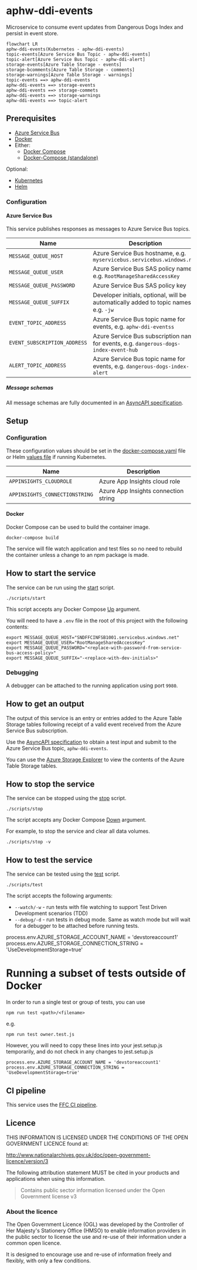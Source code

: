 # aphw-ddi-events

Microservice to consume event updates from Dangerous Dogs Index and persist in event store.
 
```mermaid
flowchart LR
aphw-ddi-events(Kubernetes - aphw-ddi-events)
topic-events[Azure Service Bus Topic - aphw-ddi-events]
topic-alert[Azure Service Bus Topic - aphw-ddi-alert]
storage-events[Azure Table Storage - events]
storage-bcomments[Azure Table Storage - comments]
storage-warnings[Azure Table Storage - warnings]
topic-events ==> aphw-ddi-events
aphw-ddi-events ==> storage-events
aphw-ddi-events ==> storage-commets
aphw-ddi-events ==> storage-warnings
aphw-ddi-events ==> topic-alert
```
 
## Prerequisites

- [Azure Service Bus](https://docs.microsoft.com/en-us/azure/service-bus-messaging/)
- [Docker](https://www.docker.com/)
- Either:
  - [Docker Compose](https://docs.docker.com/compose/install/linux/#install-the-plugin-manually)
  - [Docker-Compose (standalone)](https://docs.docker.com/compose/install/other/)

Optional:
- [Kubernetes](https://kubernetes.io/)
- [Helm](https://helm.sh/)

### Configuration

#### Azure Service Bus

This service publishes responses as messages to Azure Service Bus topics.

| Name | Description |
| ---| --- |
| `MESSAGE_QUEUE_HOST` | Azure Service Bus hostname, e.g. `myservicebus.servicebus.windows.net` |
| `MESSAGE_QUEUE_USER` | Azure Service Bus SAS policy name, e.g. `RootManageSharedAccessKey`    |
| `MESSAGE_QUEUE_PASSWORD` | Azure Service Bus SAS policy key |
| `MESSAGE_QUEUE_SUFFIX` | Developer initials, optional, will be automatically added to topic names, e.g. `-jw `|
| `EVENT_TOPIC_ADDRESS` | Azure Service Bus topic name for events, e.g. `aphw-ddi-eventss` |
| `EVENT_SUBSCRIPTION_ADDRESS` | Azure Service Bus subscription name for events, e.g. `dangerous-dogs-index-event-hub` |
| `ALERT_TOPIC_ADDRESS` | Azure Service Bus topic name for events, e.g. `dangerous-dogs-index-alert` |

##### Message schemas

All message schemas are fully documented in an [AsyncAPI specification](docs/asyncapi.yaml).

## Setup

### Configuration

These configuration values should be set in the [docker-compose.yaml](docker-compose.yaml) file or Helm [values file](helm/aphw-ddi-events/values.yaml) if running Kubernetes.

| Name | Description |
| ---| --- |
| `APPINSIGHTS_CLOUDROLE` | Azure App Insights cloud role |
| `APPINSIGHTS_CONNECTIONSTRING` | Azure App Insights connection string |

#### Docker

Docker Compose can be used to build the container image.

```
docker-compose build
```

The service will file watch application and test files so no need to rebuild the container unless a change to an npm package is made.

## How to start the service

The service can be run using the [start](scripts/start) script.
```
./scripts/start
```

This script accepts any Docker Compose [Up](https://docs.docker.com/engine/reference/commandline/compose_up/) argument.

You will need to have a ```.env``` file in the root of this project with the following contents:
```
export MESSAGE_QUEUE_HOST="SNDFFCINFSB1001.servicebus.windows.net"
export MESSAGE_QUEUE_USER="RootManageSharedAccessKey"
export MESSAGE_QUEUE_PASSWORD="<replace-with-password-from-service-bus-access-policy>"
export MESSAGE_QUEUE_SUFFIX="-<replace-with-dev-initials>"
```
### Debugging

A debugger can be attached to the running application using port `9980`.

## How to get an output

The output of this service is an entry or entries added to the Azure Table Storage tables following receipt of a valid
event received from the Azure Service Bus subscription.

Use the [AsyncAPI specification](docs/asyncapi.yaml) to obtain a test input and submit to the Azure Service Bus topic, `aphw-ddi-events`.

You can use the [Azure Storage Explorer](https://azure.microsoft.com/en-gb/features/storage-explorer/) to view the contents of the Azure Table Storage tables.

## How to stop the service

The service can be stopped using the [stop](scripts/stop) script.
```
./scripts/stop
```

The script accepts any Docker Compose [Down](https://docs.docker.com/engine/reference/commandline/compose_down/) argument.

For example, to stop the service and clear all data volumes.
```
./scripts/stop -v
```

## How to test the service

The service can be tested using the [test](scripts/test) script.
```
./scripts/test
```

The script accepts the following arguments:

- `--watch/-w` - run tests with file watching to support Test Driven Development scenarios (TDD)
- `--debug/-d` - run tests in debug mode. Same as watch mode but will wait for a debugger to be attached before running tests.


process.env.AZURE_STORAGE_ACCOUNT_NAME = 'devstoreaccount1'
process.env.AZURE_STORAGE_CONNECTION_STRING = 'UseDevelopmentStorage=true'

# Running a subset of tests outside of Docker
In order to run a single test or group of tests, you can use
```
npm run test <path>/<filename>
```
e.g.
```
npm run test owner.test.js
``` 

However, you will need to copy these lines into your jest.setup.js temporarily, and do not check in any changes to jest.setup.js 

```
process.env.AZURE_STORAGE_ACCOUNT_NAME = 'devstoreaccount1'
process.env.AZURE_STORAGE_CONNECTION_STRING = 'UseDevelopmentStorage=true'
```

## CI pipeline

This service uses the [FFC CI pipeline](https://github.com/DEFRA/ffc-jenkins-pipeline-library).

## Licence

THIS INFORMATION IS LICENSED UNDER THE CONDITIONS OF THE OPEN GOVERNMENT LICENCE found at:

<http://www.nationalarchives.gov.uk/doc/open-government-licence/version/3>

The following attribution statement MUST be cited in your products and applications when using this information.

> Contains public sector information licensed under the Open Government license v3

### About the licence

The Open Government Licence (OGL) was developed by the Controller of Her Majesty's Stationery Office (HMSO) to enable information providers in the public sector to license the use and re-use of their information under a common open licence.

It is designed to encourage use and re-use of information freely and flexibly, with only a few conditions.